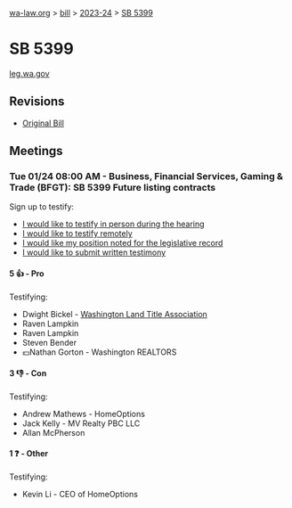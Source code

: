 [wa-law.org](/) > [bill](/bill/) > [2023-24](/bill/2023-24/) > [SB 5399](/bill/2023-24/sb/5399/)

# SB 5399
[leg.wa.gov](https://app.leg.wa.gov/billsummary?BillNumber=5399&Year=2023&Initiative=false)

## Revisions
* [Original Bill](1/)

## Meetings
### Tue 01/24 08:00 AM - Business, Financial Services, Gaming & Trade (BFGT): SB 5399 Future listing contracts
Sign up to testify:
* [I would like to testify in person during the hearing](https://app.leg.wa.gov/csi/Testifier/Add?chamber=House&mId=30526&aId=149751&caId=20529&tId=1)
* [I would like to testify remotely](https://app.leg.wa.gov/csi/Testifier/Add?chamber=House&mId=30526&aId=149751&caId=20529&tId=2)
* [I would like my position noted for the legislative record](https://app.leg.wa.gov/csi/Testifier/Add?chamber=House&mId=30526&aId=149751&caId=20529&tId=3)
* [I would like to submit written testimony](https://app.leg.wa.gov/csi/Testifier/Add?chamber=House&mId=30526&aId=149751&caId=20529&tId=4)

#### 5 👍 - Pro
Testifying:
* Dwight Bickel - [Washington Land Title Association](/org/washington_land_title_association/)
* Raven Lampkin
* Raven Lampkin
* Steven Bender
* 💵Nathan Gorton - Washington REALTORS

#### 3 👎 - Con
Testifying:
* Andrew Mathews - HomeOptions
* Jack Kelly - MV Realty PBC LLC
* Allan McPherson

#### 1 ❓ - Other
Testifying:
* Kevin Li - CEO of HomeOptions
